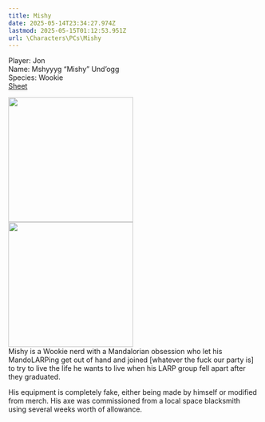 ```yaml
---
title: Mishy
date: 2025-05-14T23:34:27.974Z
lastmod: 2025-05-15T01:12:53.951Z
url: \Characters\PCs\Mishy
---
```

Player: Jon\
Name: Mshyyyg “Mishy” Und’ogg\
Species: Wookie\
[Sheet](https://docs.google.com/document/d/1kSD2lLqSsBQ04c3P7INe-KPUsHVJcQLJIGgUZGsDXEg/edit?tab=t.0)


<img src="/ob/Images/Mishy%20Portrait%201.png" width="250px">\
<img src="/ob/Images/Mishy%20Portrait%202.png" width="250px">\
Mishy is a Wookie nerd with a Mandalorian obsession who let his MandoLARPing get out of hand and joined \[whatever the fuck our party is] to try to live the life he wants to live when his LARP group fell apart after they graduated.

His equipment is completely fake, either being made by himself or modified from merch. His axe was commissioned from a local space blacksmith using several weeks worth of allowance.
